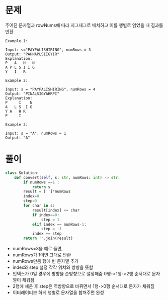 # 문제
주어진 문자열과 rowNums에 따라 지그재그로 배치하고 이를 행별로 읽었을 때 결과를 반환
```text
Example 1:

Input: s="PAYPALISHIRING", numRows = 3
Output: "PAHNAPLSIIGYIR"
Explanation:
P   A   H   N
A P L S I I G
Y   I   R

Example 2:

Input: s = "PAYPALISHIRING", numRows = 4
Output: "PINALSIGYAHRPI"
Explanation:
P     I    N
A   L S  I G
Y A   H R
P     I

Example 3:

Input: s = "A", numRows = 1
Output: "A"

```

# 풀이
```python
class Solution:
    def convert(self, s: str, numRows: int) -> str:
        if numRows ==1 :
            return s
        result = ['']*numRows
        index=0
        step=0
        for char in s:
            result[index] += char
            if index==0:
                step = 1
            elif index == numRows-1:
                step = -1
            index += step
        return ''.join(result)

```
* numRows=3을 예로 들면,
* numRows가 1이면 그대로 반환
* numRows만큼 행에 빈 문자열 추가
* index와 step 설정 각각 위치와 방향을 뜻함
* 인덱스가 0일 경우에 방향을 순방향으로 설정해줌 0행->1행->2행 순서대로 문자열이 채워짐
* 2행에 채운 후 step은 역방향으로 바뀌면서 1행->0행 순서대로 문자가 채워짐
* 이터레이티브 하게 행별로 문자열을 합쳐주면 완성